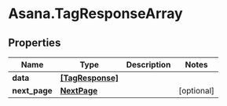 # Asana.TagResponseArray

## Properties
Name | Type | Description | Notes
------------ | ------------- | ------------- | -------------
**data** | [**[TagResponse]**](TagResponse.md) |  | 
**next_page** | [**NextPage**](NextPage.md) |  | [optional] 
